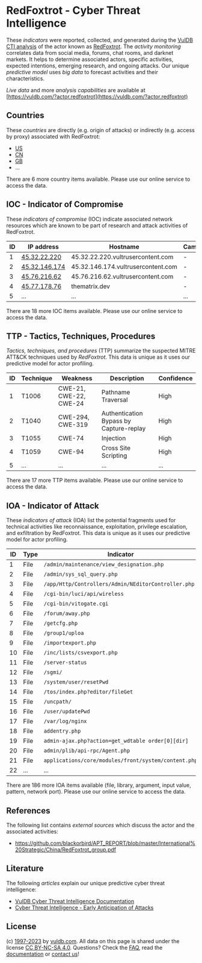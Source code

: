 # RedFoxtrot - Cyber Threat Intelligence

These _indicators_ were reported, collected, and generated during the [VulDB CTI analysis](https://vuldb.com/?kb.cti) of the actor known as [RedFoxtrot](https://vuldb.com/?actor.redfoxtrot). The _activity monitoring_ correlates data from social media, forums, chat rooms, and darknet markets. It helps to determine associated actors, specific activities, expected intentions, emerging research, and ongoing attacks. Our unique _predictive model_ uses _big data_ to forecast activities and their characteristics.

_Live data_ and more _analysis capabilities_ are available at [https://vuldb.com/?actor.redfoxtrot](https://vuldb.com/?actor.redfoxtrot)

## Countries

These _countries_ are directly (e.g. origin of attacks) or indirectly (e.g. access by proxy) associated with RedFoxtrot:

* [US](https://vuldb.com/?country.us)
* [CN](https://vuldb.com/?country.cn)
* [GB](https://vuldb.com/?country.gb)
* ...

There are 6 more country items available. Please use our online service to access the data.

## IOC - Indicator of Compromise

These _indicators of compromise_ (IOC) indicate associated network resources which are known to be part of research and attack activities of RedFoxtrot.

ID | IP address | Hostname | Campaign | Confidence
-- | ---------- | -------- | -------- | ----------
1 | [45.32.22.220](https://vuldb.com/?ip.45.32.22.220) | 45.32.22.220.vultrusercontent.com | - | High
2 | [45.32.146.174](https://vuldb.com/?ip.45.32.146.174) | 45.32.146.174.vultrusercontent.com | - | High
3 | [45.76.216.62](https://vuldb.com/?ip.45.76.216.62) | 45.76.216.62.vultrusercontent.com | - | High
4 | [45.77.178.76](https://vuldb.com/?ip.45.77.178.76) | thematrix.dev | - | High
5 | ... | ... | ... | ...

There are 18 more IOC items available. Please use our online service to access the data.

## TTP - Tactics, Techniques, Procedures

_Tactics, techniques, and procedures_ (TTP) summarize the suspected MITRE ATT&CK techniques used by _RedFoxtrot_. This data is unique as it uses our predictive model for actor profiling.

ID | Technique | Weakness | Description | Confidence
-- | --------- | -------- | ----------- | ----------
1 | T1006 | CWE-21, CWE-22, CWE-24 | Pathname Traversal | High
2 | T1040 | CWE-294, CWE-319 | Authentication Bypass by Capture-replay | High
3 | T1055 | CWE-74 | Injection | High
4 | T1059 | CWE-94 | Cross Site Scripting | High
5 | ... | ... | ... | ...

There are 17 more TTP items available. Please use our online service to access the data.

## IOA - Indicator of Attack

These _indicators of attack_ (IOA) list the potential fragments used for technical activities like reconnaissance, exploitation, privilege escalation, and exfiltration by RedFoxtrot. This data is unique as it uses our predictive model for actor profiling.

ID | Type | Indicator | Confidence
-- | ---- | --------- | ----------
1 | File | `/admin/maintenance/view_designation.php` | High
2 | File | `/admin/sys_sql_query.php` | High
3 | File | `/app/Http/Controllers/Admin/NEditorController.php` | High
4 | File | `/cgi-bin/luci/api/wireless` | High
5 | File | `/cgi-bin/vitogate.cgi` | High
6 | File | `/forum/away.php` | High
7 | File | `/getcfg.php` | Medium
8 | File | `/group1/uploa` | High
9 | File | `/importexport.php` | High
10 | File | `/inc/lists/csvexport.php` | High
11 | File | `/server-status` | High
12 | File | `/sgmi/` | Low
13 | File | `/system/user/resetPwd` | High
14 | File | `/tos/index.php?editor/fileGet` | High
15 | File | `/uncpath/` | Medium
16 | File | `/user/updatePwd` | High
17 | File | `/var/log/nginx` | High
18 | File | `addentry.php` | Medium
19 | File | `admin-ajax.php?action=get_wdtable order[0][dir]` | High
20 | File | `admin/plib/api-rpc/Agent.php` | High
21 | File | `applications/core/modules/front/system/content.php` | High
22 | ... | ... | ...

There are 186 more IOA items available (file, library, argument, input value, pattern, network port). Please use our online service to access the data.

## References

The following list contains _external sources_ which discuss the actor and the associated activities:

* https://github.com/blackorbird/APT_REPORT/blob/master/International%20Strategic/China/RedFoxtrot_group.pdf

## Literature

The following _articles_ explain our unique predictive cyber threat intelligence:

* [VulDB Cyber Threat Intelligence Documentation](https://vuldb.com/?kb.cti)
* [Cyber Threat Intelligence - Early Anticipation of Attacks](https://www.scip.ch/en/?labs.20201022)

## License

(c) [1997-2023](https://vuldb.com/?kb.changelog) by [vuldb.com](https://vuldb.com/?kb.about). All data on this page is shared under the license [CC BY-NC-SA 4.0](https://creativecommons.org/licenses/by-nc-sa/4.0/). Questions? Check the [FAQ](https://vuldb.com/?kb.faq), read the [documentation](https://vuldb.com/?kb) or [contact us](https://vuldb.com/?contact)!
